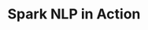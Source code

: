 ---
layout: demopage
title: Spark NLP in Action
full_width: true
permalink: /financial_text_classification
key: demo
license: false
show_edit_on_github: false
show_date: false
data:
  sections:  
    - title: Spark NLP for Finance
      excerpt: Financial Text Classification
      secheader: yes
      secheader:
        - title: Spark NLP for Finance
          subtitle: Financial Text Classification
          activemenu: financial_text_classification
      source: yes
      source: 
        - title: Identify topics about banking
          id: classify_banking_related_texts   
          image: 
              src: /assets/images/Classify_Banking-related_texts.svg
          image2: 
              src: /assets/images/Classify_Banking-related_texts_f.svg
          excerpt: This demo shows how to classify banking-related texts into 77 categories.
          actions:
          - text: Live Demo
            type: normal
            url: https://demo.johnsnowlabs.com/public/CLASSIFICATION_BANKING/
          - text: Colab Netbook
            type: blue_btn
            url: https://colab.research.google.com/github/JohnSnowLabs/spark-nlp-workshop/blob/master/tutorials/streamlit_notebooks/BertForSequenceClassification.ipynb
        - title: Classify Customer Support tickets (banking)  
          id: classification_bank_complaint_texts      
          image: 
              src: /assets/images/Classification_of_Bank_Complaint_Text.svg
          image2: 
              src: /assets/images/Classification_of_Bank_Complaint_Text_f.svg
          excerpt: This model classifies the topic/class of a complaint about a bank-related product.
          actions:
          - text: Live Demo
            type: normal
            url: https://demo.johnsnowlabs.com/finance/COMPLAINT_CLASSIFICATION/
          - text: Colab Netbook
            type: blue_btn
            url: https://colab.research.google.com/github/JohnSnowLabs/spark-nlp-workshop/blob/master/tutorials/streamlit_notebooks/BertForSequenceClassification.ipynb  
---